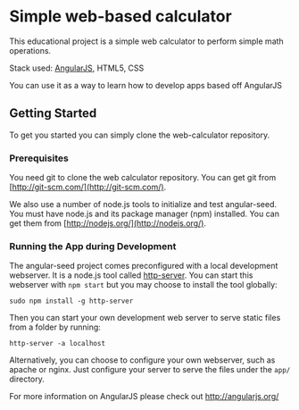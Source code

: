 # Simple web-based calculator

This educational project is a simple web calculator to perform simple math operations.

Stack used: 
[AngularJS](http://angularjs.org/),
HTML5,
CSS

You can use it as a way to learn how to develop apps based off AngularJS

## Getting Started

To get you started you can simply clone the web-calculator repository.

### Prerequisites

You need git to clone the web calculator repository. You can get git from
[http://git-scm.com/](http://git-scm.com/).

We also use a number of node.js tools to initialize and test angular-seed. You must have node.js and
its package manager (npm) installed.  You can get them from [http://nodejs.org/](http://nodejs.org/).

### Running the App during Development

The angular-seed project comes preconfigured with a local development webserver.  It is a node.js
tool called [http-server][http-server].  You can start this webserver with `npm start` but you may choose to
install the tool globally:

```
sudo npm install -g http-server
```

Then you can start your own development web server to serve static files from a folder by
running:

```
http-server -a localhost
```

Alternatively, you can choose to configure your own webserver, such as apache or nginx. Just
configure your server to serve the files under the `app/` directory.

For more information on AngularJS please check out http://angularjs.org/

[git]: http://git-scm.com/
[bower]: http://bower.io
[npm]: https://www.npmjs.org/
[node]: http://nodejs.org
[http-server]: https://github.com/nodeapps/http-server
